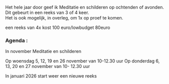 Het hele jaar door geef ik Meditatie en schilderen op ochtenden of avonden. Dit gebeurt in een reeks van 3 of 4 keer.  
Het is ook mogelijk, in overleg,  om 1x op proef te komen.  

een reeks van 4x kost 100 euro/lowbudget 80euro



### Agenda  : 


In november Meditatie en schilderen 

Op woensdag 5, 12, 19 en 26 november van 10-12.30 uur
Op donderdag 6, 13, 20 en 27 november van 10- 12.30 uur


In januari 2026 start weer een nieuwe reeks
























    

  
         
   




